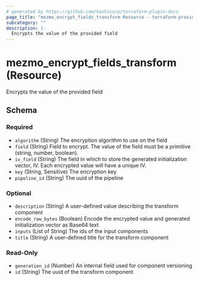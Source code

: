 ```yaml
---
# generated by https://github.com/hashicorp/terraform-plugin-docs
page_title: "mezmo_encrypt_fields_transform Resource - terraform-provider-mezmo"
subcategory: ""
description: |-
  Encrypts the value of the provided field
---
```


# mezmo_encrypt_fields_transform (Resource)

Encrypts the value of the provided field



<!-- schema generated by tfplugindocs -->
## Schema

### Required

- `algorithm` (String) The encryption algorithm to use on the field
- `field` (String) Field to encrypt. The value of the field must be a primitive (string, number, boolean).
- `iv_field` (String) The field in which to store the generated initialization vector, IV. Each encrypted value will have a unique IV.
- `key` (String, Sensitive) The encryption key
- `pipeline_id` (String) The uuid of the pipeline

### Optional

- `description` (String) A user-defined value describing the transform component
- `encode_raw_bytes` (Boolean) Encode the encrypted value and generated initialization vector as Base64 text
- `inputs` (List of String) The ids of the input components
- `title` (String) A user-defined title for the transform component

### Read-Only

- `generation_id` (Number) An internal field used for component versioning
- `id` (String) The uuid of the transform component


